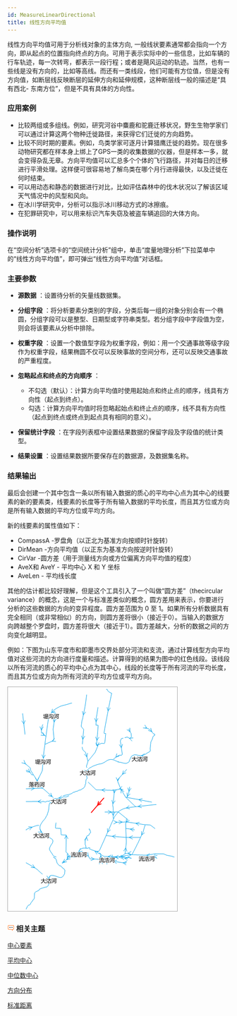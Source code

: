 ```yaml
---
id: MeasureLinearDirectional
title: 线性方向平均值
---
```

线性方向平均值可用于分析线对象的主体方向,
一般线状要素通常都会指向一个方向，即从起点的位置指向终点的方向。可用于表示实际中的一些信息，比如车辆的行车轨迹，每一次转弯，都表示一段行程；或者是飓风运动的轨迹。当然，也有一些线是没有方向的，比如等高线。而还有一类线段，他们可能有方位值，但是没有方向值，如断层线反映断层的延伸方向和延伸规模，这种断层线一般的描述是“具有西北-
东南方位”，但是不具有具体的方向性。

### 应用案例

  * 比较两组或多组线。例如，研究河谷中麋鹿和驼鹿迁移状况，野生生物学家们可以通过计算这两个物种迁徙路径，来获得它们迁徙的方向趋势。
  * 比较不同时期的要素。例如，鸟类学家可逐月计算猎鹰迁徙的趋势。现在很多动物研究都在样本身上绑上了GPS一类的收集数据的仪器，但是样本一多，就会变得杂乱无章。方向平均值可以汇总多个个体的飞行路径，并对每日的迁移进行平滑处理。这样便可很容易地了解鸟类在哪个月行进得最快，以及迁徙在何时结束。
  * 可以用动态和静态的数据进行对比，比如评估森林中的伐木状况以了解该区域天气情况中的风型和风向。
  * 在冰川学研究中，分析可以指示冰川移动方式的冰擦痕。
  * 在犯罪研究中，可以用来标识汽车失窃及被盗车辆追回的大体方向。

### 操作说明

在“空间分析”选项卡的“空间统计分析”组中，单击“度量地理分析”下拉菜单中的“线性方向平均值”，即可弹出“线性方向平均值”对话框。

### 主要参数

  * **源数据** ：设置待分析的矢量线数据集。

  * **分组字段** ：将分析要素分类别的字段，分类后每一组的对象分别会有一个椭圆，分组字段可以是整型、日期型或字符串类型。若分组字段中字段值为空，则会将该要素从分析中排除。

  * **权重字段** ：设置一个数值型字段为权重字段，例如：用一个交通事故等级字段作为权重字段，结果椭圆不仅可以反映事故的空间分布，还可以反映交通事故的严重程度。

  * **忽略起点和终点的方向顺序** ： 
    * 不勾选（默认）：计算方向平均值时使用起始点和终止点的顺序，线具有方向性（起点到终点）。
    * 勾选：计算方向平均值时将忽略起始点和终止点的顺序，线不具有方向性（起点到终点或终点到起点具有相同的意义）。
  * **保留统计字段** ：在字段列表框中设置结果数据的保留字段及字段值的统计类型。

  * **结果设置** ：设置结果数据所要保存在的数据源，及数据集名称。

### 结果输出

最后会创建一个其中包含一条以所有输入数据的质心的平均中心点为其中心的线要素的新的要素类，线要素的长度等于所有输入数据的平均长度，而且其方位或方向是所有输入数据的平均方位或平均方向。

新的线要素的属性值如下：

  * CompassA -罗盘角（以正北为基准方向按顺时针旋转）
  * DirMean -方向平均值（以正东为基准方向按逆时针旋转）
  * CirVar -圆方差（用于测量线方向或方位偏离方向平均值的程度）
  * AveX和 AveY - 平均中心 X 和 Y 坐标
  * AveLen - 平均线长度

其他的估计都比较好理解，但是这个工具引入了一个叫做“圆方差”（thecircular
variance）的概念，这是一个与标准差类似的概念，圆方差用来表示，你要进行分析的这些数据的方向的变异程度。圆方差范围为 0 至
1。如果所有分析数据具有完全相同（或非常相似）的方向，则圆方差将很小（接近于0）。当输入的数据方向跨越整个罗盘时，圆方差将很大（接近于1）。圆方差越大，分析的数据之间的方向变化越明显。

例如：下图为山东平度市和即墨市交界处部分河流和支流，通过计算线型方向平均值对这些河流的方向进行度量和描述。计算得到的结果为图中的红色线段。该线段以所有河流的质心的平均中心点为其中心，线段的长度等于所有河流的平均长度，而且其方位或方向为所有河流的平均方位或平均方向。

![](img/linearDirectionalResult.png)

### ![](img/seealso.png) 相关主题

 [中心要素](CentralFeaturel)

 [平均中心](MeanCenterl)

 [中位数中心](MeanCenterResultl)

 [方向分布](MeasureDirectionl)

 [标准距离](MeasureStandardDistancel)



